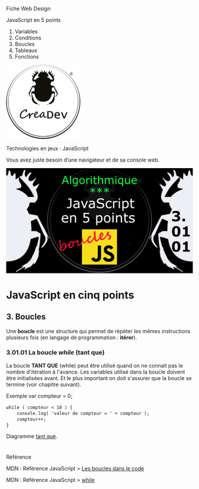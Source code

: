 Fiche Web Design

JavaScript en 5 points
1.  Variables
2.  Conditions
3.  Boucles
4.  Tableaux
5.  Fonctions

[![CreaDev](../images/logo-creadev-210207-R-200.png)](http://www.creadev.ninja/)

Technologies en jeux : JavaScript

Vous avez juste besoin d’une navigateur et de sa console web.

[![Le modulo en JavaScript](../images/JS-en-5-pts-03-01-01_while.png)](https://www.youtube.com/watch?v=jwXouiyEUzE)

# JavaScript en cinq points
## 3. Boucles

Une **boucle** est une structure qui permet de répéter les mêmes instructions plusieurs fois (en langage de programmation : **itérer**). 

### 3.01.01 La boucle *while* (tant que)

La boucle **TANT QUE** (while) peut être utilisé quand on ne connait pas le nombre d'itération à l'avance. Les variables utilisé dans la boucle doivent être initialisées avant. Et le plus important on doit s'assurer que la boucle se termine (voir chapitre suivant). 

Exemple
    var compteur = 0;

    while ( compteur < 10 ) {
        console.log( 'valeur de compteur = ' + compteur );
        compteur++;
    }

Diagramme [tant que](../images/diagram/loop-while-1.png).
#
Référence

MDN : Référence JavaScript > [Les boucles dans le code](https://developer.mozilla.org/fr/docs/Learn/JavaScript/Building_blocks/Looping_code)

MDN : Référence JavaScript > [while](https://developer.mozilla.org/fr/docs/Web/JavaScript/Reference/Statements/while)